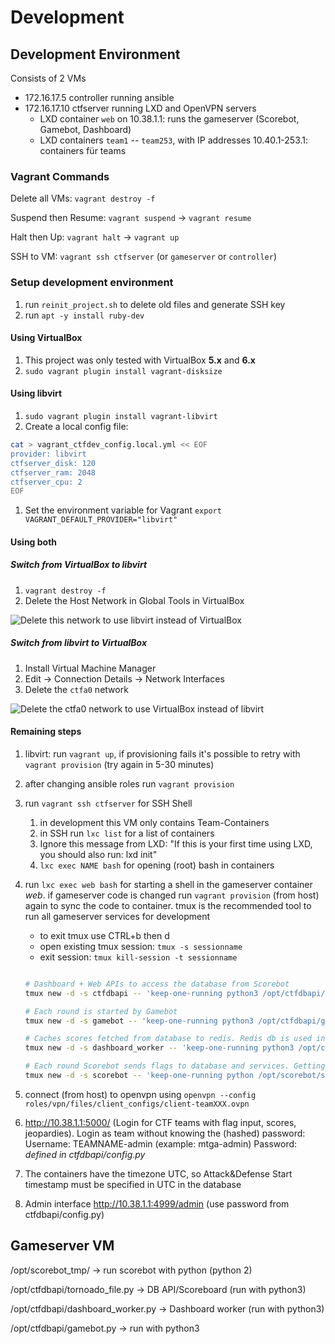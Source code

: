 # Development

## Development Environment


Consists of 2 VMs
- 172.16.17.5 controller running ansible
- 172.16.17.10 ctfserver running LXD and OpenVPN servers
    - LXD container `web` on 10.38.1.1: runs the gameserver (Scorebot, Gamebot, Dashboard)
    - LXD containers `team1` -- `team253`, with IP addresses 10.40.1-253.1: containers für teams



### Vagrant Commands

Delete all VMs: `vagrant destroy -f`

Suspend then Resume: `vagrant suspend` -> `vagrant resume`

Halt then Up: `vagrant halt` -> `vagrant up`

SSH to VM: `vagrant ssh ctfserver` (or `gameserver` or `controller`)


### Setup development environment

1. run `reinit_project.sh` to delete old files and generate SSH key
1. run `apt -y install ruby-dev `


#### Using VirtualBox

1. This project was only tested with VirtualBox **5.x** and **6.x**
1. `sudo vagrant plugin install vagrant-disksize`


#### Using libvirt

1. `sudo vagrant plugin install vagrant-libvirt`
1. Create a local config file:

```bash
cat > vagrant_ctfdev_config.local.yml << EOF
provider: libvirt
ctfserver_disk: 120
ctfserver_ram: 2048
ctfserver_cpu: 2
EOF
```

1. Set the environment variable for Vagrant `export VAGRANT_DEFAULT_PROVIDER="libvirt"`


#### Using both

##### Switch from VirtualBox to libvirt

1. `vagrant destroy -f`
1. Delete the Host Network in Global Tools in VirtualBox

![Delete this network to use libvirt instead of VirtualBox](https://i.imgur.com/SmBmtCD.png)

##### Switch from libvirt to VirtualBox

1. Install Virtual Machine Manager
1. Edit -> Connection Details -> Network Interfaces
1. Delete the `ctfa0` network

![Delete the `ctfa0` network to use VirtualBox instead of libvirt](https://i.imgur.com/y0n7wHb.png)

#### Remaining steps

1. libvirt: run `vagrant up`, if provisioning fails it's possible to retry with `vagrant provision` (try again in 5-30 minutes)
1. after changing ansible roles run `vagrant provision`
1. run `vagrant ssh ctfserver` for SSH Shell
    1. in development this VM only contains Team-Containers
    1. in SSH run `lxc list` for a list of containers
    1. Ignore this message from LXD: "If this is your first time using LXD, you should also run: lxd init"
    1. `lxc exec NAME bash` for opening (root) bash in containers
1. run `lxc exec web bash` for starting a shell in the gameserver container *web*. if gameserver code is changed run `vagrant provision` (from host) again to sync the code to container.
    tmux is the recommended tool to run all gameserver services for development
    
    - to exit tmux use CTRL+b then d
    - open existing tmux session: `tmux -s sessionname`
    - exit session: `tmux kill-session -t sessionname`



    ```bash

    # Dashboard + Web APIs to access the database from Scorebot
    tmux new -d -s ctfdbapi -- 'keep-one-running python3 /opt/ctfdbapi/tornado_file.py'  \; pipe-pane 'cat >> /var/log/ctf/tornado.log'
    
    # Each round is started by Gamebot
    tmux new -d -s gamebot -- 'keep-one-running python3 /opt/ctfdbapi/gamebot.py'

    # Caches scores fetched from database to redis. Redis db is used in the dashboard (via Web API)
    tmux new -d -s dashboard_worker -- 'keep-one-running python3 /opt/ctfdbapi/dashboard_worker.py'

    # Each round Scorebot sends flags to database and services. Getting flags is also tested.
    tmux new -d -s scorebot -- 'keep-one-running python /opt/scorebot/scorebot.py'

    ```



1. connect (from host) to openvpn using `openvpn --config roles/vpn/files/client_configs/client-teamXXX.ovpn`
1. http://10.38.1.1:5000/ (Login for CTF teams with flag input, scores, jeopardies). Login as team without knowing the (hashed) password: Username: TEAMNAME-admin (example: mtga-admin) Password: *defined in ctfdbapi/config.py*
1. The containers have the timezone UTC, so Attack&Defense Start timestamp must be specified in UTC in the database
1. Admin interface http://10.38.1.1:4999/admin (use password from ctfdbapi/config.py)



## Gameserver VM

/opt/scorebot_tmp/ -> run scorebot with python (python 2)

/opt/ctfdbapi/tornoado_file.py -> DB API/Scoreboard (run with python3)

/opt/ctfdbapi/dashboard_worker.py -> Dashboard worker (run with python3)

/opt/ctfdbapi/gamebot.py -> run with python3

